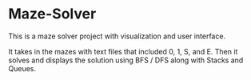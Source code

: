 # Maze-Solver

This is a maze solver project with visualization and user interface.

It takes in the mazes with text files that included 0, 1, S, and E. 
Then it solves and displays the solution using BFS / DFS along with Stacks and Queues.
